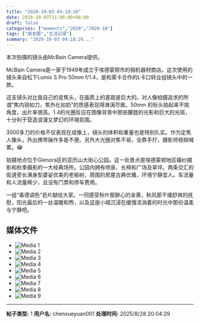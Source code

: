 ```yaml
---
title: "2020-10-03 04:18:26"
date: 2020-10-03T11:00:00+08:00
draft: false
categories: ["moments","2020","2020-10"]
tags: ["朋友圈","生活记录"]
summary: "2020-10-03 04:18:26..."
---
```


本次拍摄的镜头由McBain Camera提供。

McBain Camera是一家于1949年成立于埃德蒙顿市的相机器材商店。这次使用的镜头来自松下Lumix S Pro 50mm f/1.4，是和莱卡合作的L卡口转业组镜头中的一款。

这支镜头对比我自己的变焦头，在画质上的差距是巨大的。对人像拍摄追求的所谓“焦内锐如刀，焦外化如奶”的质感表现得淋漓尽致。50mm 的标头拍起来不挑角度，出片率很高。1.4的光圈反应在图像背景中那些朦胧的光影和巨大的光斑，十分利于营造浪漫又梦幻的环境氛围。

3000多刀的价格不仅表现在成像上，镜头的体积和重量也是特别扎实。作为定焦人像头，外出携带操作多是不便。另外大光圈对焦不易，全靠手拧，摄影师频频喊累。😂 

拍摄地点位于Glenora区的亚历山大街心公园。这一处景点是埃德蒙顿地区婚纱摄影和秋季摄影的一大经典场所。公园内拥有喷泉、长椅和广场及草坪。两条交汇的街道旁长满身型婆娑优美的老榆树，周围的房屋古典优雅，环境宁静宜人。车流量和人流量稀少，且没有门票和停车费用。

一组“毒德调色”皂片献给大家。一同感受秋叶那醉心的金黄，秋风那干燥舒爽的抚慰，阳光最后的一丝温暖和煦，以及这座小城沉浸在缓慢流淌着的时光中那份温柔与宁静吧。

## 媒体文件

- ![Media 1](/Moments/photos/2020-10-03/202010030418260.jpg)
- ![Media 2](/Moments/photos/2020-10-03/202010030418261.jpg)
- ![Media 3](/Moments/photos/2020-10-03/202010030418262.jpg)
- ![Media 4](/Moments/photos/2020-10-03/202010030418263.jpg)
- ![Media 5](/Moments/photos/2020-10-03/202010030418264.jpg)
- ![Media 6](/Moments/photos/2020-10-03/202010030418265.jpg)
- ![Media 7](/Moments/photos/2020-10-03/202010030418266.jpg)
- ![Media 8](/Moments/photos/2020-10-03/202010030418267.jpg)
- ![Media 9](/Moments/photos/2020-10-03/202010030418268.jpg)

---

**帖子类型:** 1
**用户名:** chenxueyuan001
**处理时间:** 2025/8/28 20:04:29